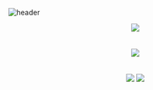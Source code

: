 ![header](https://capsule-render.vercel.app/api?type=venom&color=random&height=300&section=header&text=Welcome%20my%20github!&fontSize=90)
<div align="center">
  <img src="https://github-readme-stats.vercel.app/api?username=yuntasha&show_icons=true&theme=radical" />
  <br>
  <br>
  <br>
  <img src="https://github-readme-stats.vercel.app/api/top-langs/?username=yuntasha&layout=compact" />
  <br>
  <br>
  <br>
  <img src="http://mazassumnida.wtf/api/v2/generate_badge?boj=jaljayo85" />
  <img src="http://mazandi.herokuapp.com/api?handle={jaljayayo85}&theme=cold"/>
</div>
<!--
**yuntasha/yuntasha** is a ✨ _special_ ✨ repository because its `README.md` (this file) appears on your GitHub profile.

Here are some ideas to get you started:

- 🔭 I’m currently working on ...
- 🌱 I’m currently learning ...
- 👯 I’m looking to collaborate on ...
- 🤔 I’m looking for help with ...
- 💬 Ask me about ...
- 📫 How to reach me: ...
- 😄 Pronouns: ...
- ⚡ Fun fact: ...
-->
